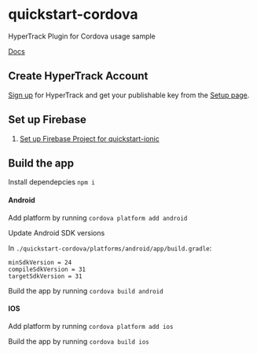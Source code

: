 # quickstart-cordova
HyperTrack Plugin for Cordova usage sample

[Docs](https://hypertrack.com/docs/install-sdk-cordova)

## Create HyperTrack Account

[Sign up](https://dashboard.hypertrack.com/signup) for HyperTrack and
get your publishable key from the [Setup page](https://dashboard.hypertrack.com/setup).

## Set up Firebase

1. [Set up Firebase Project for quickstart-ionic](https://console.firebase.google.com/u/0/)

## Build the app

Install dependepcies
```npm i```

#### Android

Add platform by running  ```cordova platform add android```

Update Android SDK versions

In ```./quickstart-cordova/platforms/android/app/build.gradle```:

```
minSdkVersion = 24
compileSdkVersion = 31
targetSdkVersion = 31
```

Build the app by running ```cordova build android```

#### IOS

Add platform by running  ```cordova platform add ios```

Build the app by running ```cordova build ios```


